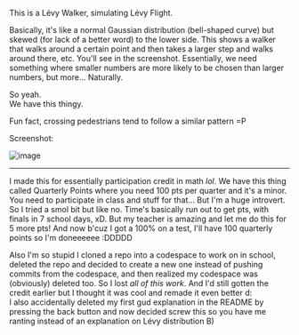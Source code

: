 This is a Lévy Walker, simulating Lévy Flight.

Basically, it's like a normal Gaussian distribution (bell-shaped curve) but skewed (for lack of a better word) to the lower side. This shows a walker that walks around a certain point and then takes a larger step and walks around there, etc. You'll see in the screenshot. Essentially, we need something where smaller numbers are more likely to be chosen than larger numbers, but more... Naturally.

So yeah.
<br>We have this thingy.

Fun fact, crossing pedestrians tend to follow a similar pattern =P

Screenshot:

![image](https://github.com/SMVthe1st/Levy-Flight-Simulator/assets/117322465/6edf71b1-05b7-406f-8d79-42fa1d9c76c5)

---

I made this for essentially participation credit in math _lol_. We have this thing called Quarterly Points where you need 100 pts per quarter and it's a minor. You need to participate in class and stuff for that... But I'm a huge introvert. So I tried a smol bit but like no. Time's basically run out to get pts, with finals in 7 school days, xD. But my teacher is amazing and let me do this for 5 more pts! And now b'cuz I got a 100% on a test, I'll have 100 quarterly points so I'm doneeeeee :DDDDD

Also I'm so stupid I cloned a repo into a codespace to work on in school, deleted the repo and decided to create a new one instead of pushing commits from the codespace, and then realized my codespace was (obviously) deleted too. So I lost _all of this work_. And I'd still gotten the credit earlier but I thought it was cool and remade it even better d:<br>
I also accidentally deleted my first gud explanation in the README by pressing the back button and now decided screw this so you have me ranting instead of an explanation on Lévy distribution B)
